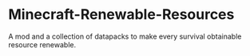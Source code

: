# Minecraft-Renewable-Resources
A mod and a collection of datapacks to make every survival obtainable resource renewable.
